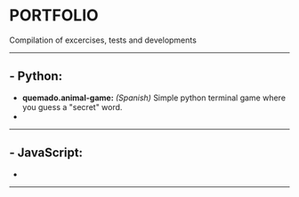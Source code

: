 # PORTFOLIO
Compilation of excercises, tests and developments

- - - - 

## - Python:
  - **quemado.animal-game:** *(Spanish)* Simple python terminal game where you guess a "secret" word.
  - 

- - - -

## - JavaScript:
  - 
  
- - - - 
